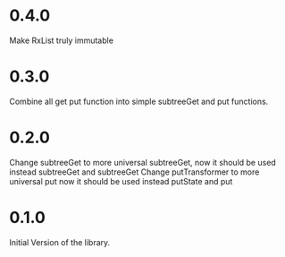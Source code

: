 # 0.4.0

Make RxList truly immutable

# 0.3.0

Combine all get put function into simple subtreeGet and put functions.

# 0.2.0

Change subtreeGet to more universal subtreeGet, now it should be used instead subtreeGet and subtreeGet
Change putTransformer to more universal put now it should be used instead putState and put

# 0.1.0

Initial Version of the library.

